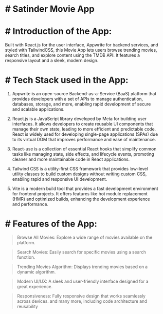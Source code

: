 # # Satinder Movie App

# # Introduction of the App:

Built with React.js for the user interface, Appwrite for backend services, and styled with TailwindCSS, this Movie App lets users browse trending movies, search titles, and explore content using the TMDB API. It features a responsive layout and a sleek, modern design.

# # Tech Stack used in the App:
1. Appwrite is an open-source Backend-as-a-Service (BaaS) platform that provides developers with a set of APIs to manage authentication, databases, storage, and more, enabling rapid development of secure and scalable applications.

2. React.js is a JavaScript library developed by Meta for building user interfaces. It allows developers to create reusable UI components that manage their own state, leading to more efficient and predictable code. React is widely used for developing single-page applications (SPAs) due to its virtual DOM that improves performance and ease of maintenance.

3. React-use is a collection of essential React hooks that simplify common tasks like managing state, side effects, and lifecycle events, promoting cleaner and more maintainable code in React applications.

4. Tailwind CSS is a utility-first CSS framework that provides low-level utility classes to build custom designs without writing custom CSS, enabling rapid and responsive UI development.

5. Vite is a modern build tool that provides a fast development environment for frontend projects. It offers features like hot module replacement (HMR) and optimized builds, enhancing the development experience and performance.

# # Features of the App:
> Browse All Movies: Explore a wide range of movies available on the platform.

> Search Movies: Easily search for specific movies using a search function.

> Trending Movies Algorithm: Displays trending movies based on a dynamic algorithm.

> Modern UI/UX: A sleek and user-friendly interface designed for a great experience.

> Responsiveness: Fully responsive design that works seamlessly across devices.
  and many more, including code architecture and reusability

